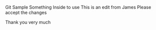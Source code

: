 Git Sample
Something Inside to use
This is an edit from James
Please accept the changes

Thank you very much
